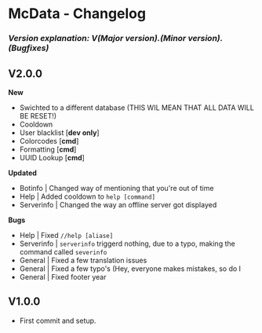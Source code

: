 # **McData - Changelog**
### *Version explanation: V(Major version).(Minor version).(Bugfixes)*

## **V2.0.0**

**New**
- Swichted to a different database (THIS WIL MEAN THAT ALL DATA WILL BE RESET!)
- Cooldown
- User blacklist [**dev only**]
- Colorcodes [**cmd**]
- Formatting [**cmd**]
- UUID Lookup [**cmd**]

**Updated**

- Botinfo | Changed way of mentioning that you're out of time
- Help | Added cooldown to `help [command]`
- Serverinfo | Changed the way an offline server got displayed

**Bugs**

- Help | Fixed `//help [aliase]`
- Serverinfo | `serverinfo` triggerd nothing, due to a typo, making the command called `severinfo`
- General | Fixed a few translation issues
- General | Fixed a few typo's (Hey, everyone makes mistakes, so do I
- General | Fixed footer year

## **V1.0.0**
- First commit and setup.
